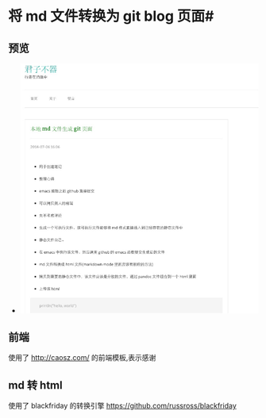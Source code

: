 # 将 md 文件转换为 git blog 页面#

## 预览 ##
*  ![预览](./preview.png)

## 前端 ##
使用了 <http://caosz.com/> 的前端模板,表示感谢

## md 转 html ##
使用了 blackfriday 的转换引擎
<https://github.com/russross/blackfriday>
